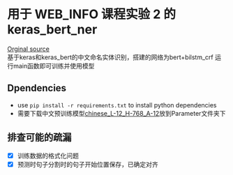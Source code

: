 # 用于 WEB_INFO 课程实验 2 的 keras_bert_ner

[Orginal source](https://github.com/UmasouTTT/keras_bert_ner)  
基于keras和keras_bert的中文命名实体识别，搭建的网络为bert+bilstm_crf
运行main函数即可训练并使用模型

## Dpendencies

+ use `pip install -r requirements.txt` to install python dependencies
+ 需要下载中文预训练模型[chinese_L-12_H-768_A-12](https://storage.googleapis.com/bert_models/2018_11_03/chinese_L-12_H-768_A-12.zip)放到Parameter文件夹下

## 排查可能的疏漏

- [x] 训练数据的格式化问题
- [x] 预测时句子分割时的句子开始位置保存，已确定对齐
